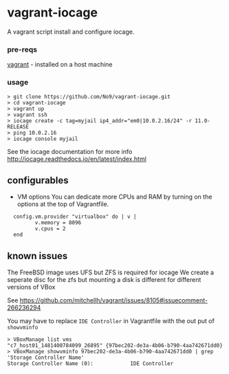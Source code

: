 # vagrant-iocage

A vagrant script install and configure iocage.

### pre-reqs 

[vagrant](https://www.vagrantup.com/docs/installation/) - installed on a host machine

### usage 
```
> git clone https://github.com/No9/vagrant-iocage.git
> cd vagrant-iocage
> vagrant up
> vagrant ssh
> iocage create -c tag=myjail ip4_addr="em0|10.0.2.16/24" -r 11.0-RELEASE
> ping 10.0.2.16
> iocage console myjail
```

See the iocage documentation for more info http://iocage.readthedocs.io/en/latest/index.html 

## configurables

* VM options
You can dedicate more CPUs and RAM by turning on the options at the top of Vagrantfile.
```
  config.vm.provider "virtualbox" do | v |
         v.memory = 8096
         v.cpus = 2
  end
```

## known issues

The FreeBSD image uses UFS but ZFS is required for iocage
We create a seperate disc for the zfs but mounting a disk is different for different versions of VBox 

See https://github.com/mitchellh/vagrant/issues/8105#issuecomment-266236294 

You may have to replace `IDE Controller` in Vagrantfile with the out put of `showvminfo`
```
> VBoxManage list vms
"c7_host01_1481400784099_26895" {97bec202-de3a-4b06-b790-4aa742671dd0}
> VBoxManage showvminfo 97bec202-de3a-4b06-b790-4aa742671dd0 | grep 'Storage Controller Name'
Storage Controller Name (0):            IDE Controller
```
